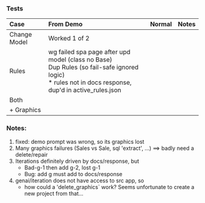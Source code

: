### Tests

| Case           | From Demo      | Normal | Notes |
| :------------- | :------------- | :----- | :----- |
| Change Model   | Worked 1 of 2
| Rules          | wg failed spa page after upd model (class no Base)<br>Dup Rules (so fail-safe ignored logic)<br>* rules not in docs response, dup'd in active_rules.json
| Both
| + Graphics


### Notes:

1. fixed: demo prompt was wrong, so its graphics lost
2. Many graphics failures (Sales vs Sale, sql 'extract', ...) ==> badly need a delete/repair
3. Iterations definitely driven by docs/response, but
    * Bad-g-1 then add g-2, lost g-1
    * Bug: add g must add to docs/response
4. genai/iteration does not have access to src app, so 
    * how could a 'delete_graphics` work?  Seems unfortunate to create a new project from that...